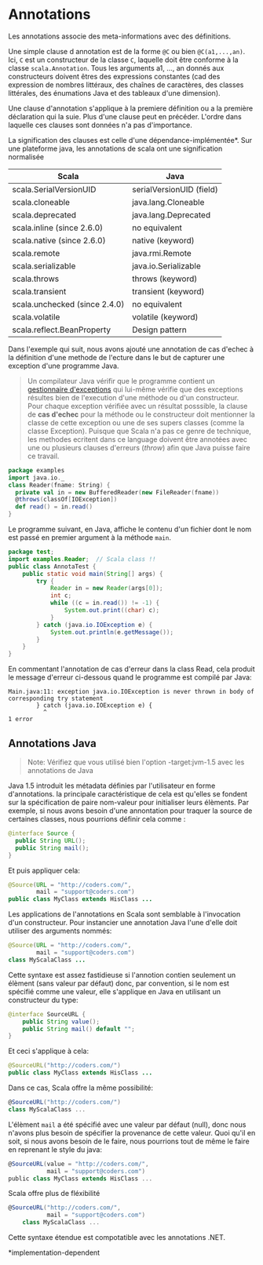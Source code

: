 # Annotations

Les annotations associe des meta-informations avec des définitions.


Une simple clause d annotation est de la forme `@C` ou bien `@C(a1,...,an)`. Ici, `C` est un constructeur de la classe `C`, laquelle doit être conforme à la classe `scala.Annotation`. Tous les arguments a1, ..., an donnés aux constructeurs doivent êtres des expressions constantes (cad des expression de nombres littéraux, des chaînes de caractères, des classes littérales, des énumations Java et des tableaux d'une dimension).

Une clause d'annotation s'applique à la premiere définition ou a la première déclaration qui la suie.
Plus d'une clause peut en précéder. L'ordre dans laquelle ces clauses sont données n'a pas d'importance.

La signification des clauses est celle d'une dépendance-implémentée*. Sur une plateforme java, les annotations de scala ont une signification normalisée


 Scala |	Java
 --- | ---
scala.SerialVersionUID	| serialVersionUID (field)
scala.cloneable|	java.lang.Cloneable
scala.deprecated	| java.lang.Deprecated
scala.inline (since 2.6.0) |	no equivalent
scala.native (since 2.6.0) |	native (keyword)
scala.remote |	java.rmi.Remote
scala.serializable |	java.io.Serializable
scala.throws |	throws (keyword)
scala.transient |	transient (keyword)
scala.unchecked (since 2.4.0) | 	no equivalent
scala.volatile |	volatile (keyword)
scala.reflect.BeanProperty |	Design pattern

Dans l'exemple qui suit, nous avons ajouté une annotation de cas d'echec à la définition d'une methode de l'ecture dans le but de capturer une exception d'une programme Java.

>Un compilateur Java vérifir que le programme contient un [gestionnaire d'exceptions](http://docs.oracle.com/javase/specs/jls/se5.0/html/exceptions.html) qui lui-même vérifie que des exceptions résultes bien de l'execution d'une méthode ou d'un constructeur. Pour chaque exception vérifiée avec un résultat posssible, la clause de **cas d'echec**  pour la méthode ou le constructeur doit mentionner la classe de cette exception ou une de ses supers classes (comme la classe Exception). Puisque que Scala n'a pas ce genre de technique, les methodes ecritent dans ce language doivent être annotées avec une ou plusieurs clauses d'erreurs (*throw*) afin que Java puisse faire ce travail.

```scala
package examples
import java.io._
class Reader(fname: String) {
  private val in = new BufferedReader(new FileReader(fname))
  @throws(classOf[IOException])
  def read() = in.read()
}
```

Le programme suivant, en Java, affiche le contenu d'un fichier dont le nom est passé en premier argument à la méthode `main`.

```java
package test;
import examples.Reader;  // Scala class !!
public class AnnotaTest {
    public static void main(String[] args) {
        try {
            Reader in = new Reader(args[0]);
            int c;
            while ((c = in.read()) != -1) {
                System.out.print((char) c);
            }
        } catch (java.io.IOException e) {
            System.out.println(e.getMessage());
        }
    }
}
```

En commentant l'annotation de cas d'erreur dans la class Read, cela produit le message d'erreur ci-dessous quand le programme est compilé par Java:

```
Main.java:11: exception java.io.IOException is never thrown in body of
corresponding try statement
        } catch (java.io.IOException e) {
          ^
1 error
```

## Annotations Java
>Note: Vérifiez que vous utilisé bien l'option  -target:jvm-1.5  avec les annotations de Java

Java 1.5 introduit les métadata définies par l'utilisateur en forme d'annotations. la principale caractéristique de cela est qu'elles se fondent sur la spécification de paire nom-valeur pour initialiser leurs élèments. Par exemple, si nous avons besoin d'une annontation pour traquer la source de certaines classes, nous pourrions définir cela comme :

```java
@interface Source {
  public String URL();
  public String mail();
}
```

Et puis appliquer cela:

```java
@Source(URL = "http://coders.com/",
        mail = "support@coders.com")
public class MyClass extends HisClass ...
```

Les applications de l'annotations en Scala sont semblable à l'invocation d'un constructeur. Pour instancier une annotation Java l'une d'elle doit utiliser des arguments nommés:

```java
@Source(URL = "http://coders.com/",
        mail = "support@coders.com")
class MyScalaClass ...
```

Cette syntaxe est assez fastidieuse si l'annotion contien seulement un élèment (sans valeur par défaut) donc, par convention, si le nom est spécifié comme une valeur, elle s'applique en Java en utilisant un constructeur du type:

```java
@interface SourceURL {
    public String value();
    public String mail() default "";
}
```

Et ceci s'applique à cela:

```java
@SourceURL("http://coders.com/")
public class MyClass extends HisClass ...
```

Dans ce cas, Scala offre la même possibilité:

```scala
@SourceURL("http://coders.com/")
class MyScalaClass ...
```

L'élèment `mail` a été spécifié avec une valeur par défaut (null), donc nous n'avons plus besoin de spécifier la provenance de cette valeur.
Quoi qu'il en soit, si nous avons besoin de le faire, nous pourrions tout de même le faire en reprenant le style du java:

```scala
@SourceURL(value = "http://coders.com/",
           mail = "support@coders.com")
public class MyClass extends HisClass ...
```

Scala offre plus de fléxibilité

```scala
@SourceURL("http://coders.com/",
           mail = "support@coders.com")
    class MyScalaClass ...
```

Cette syntaxe étendue est compotatible avec les annotations .NET.

*implementation-dependent
